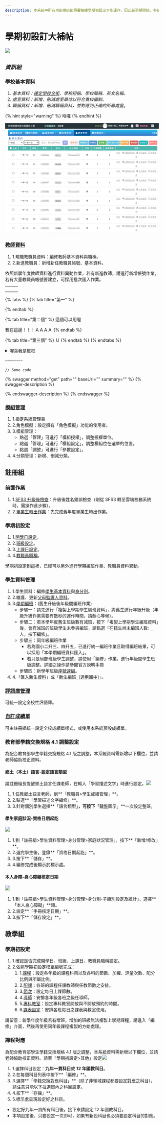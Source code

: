 ```yaml
---
description: 本系統中所有功能模組都需要根據學期初設定才能運作，因此新學期開始，各組長身兼重負，請參考下列流程說明設定。
---
```


# 學期初設訂大補帖

![](https://2222727514-files.gitbook.io/\~/files/v0/b/gitbook-legacy-files/o/assets%2F-LWYnUwyttIT0Vocr5i4%2F-MEebQzlYSX3Ib8-vNlh%2F-MEebXYdghiKMOXPf0YC%2F%E6%88%AA%E5%9C%96%202020-08-14%20%E4%B8%8A%E5%8D%889.40.59.png?alt=media\&token=bd32d55d-fbf1-4dee-ac62-fed99395404e)

## _`資訊組`_ <a href="#zi-xun-zu" id="zi-xun-zu"></a>

### ​[學校基本資料](https://stern-information.gitbook.io/cloudschool/xi-guan-li-mo/school)​ <a href="#xue-xiao-ji-ben-zi-liao" id="xue-xiao-ji-ben-zi-liao"></a>

1. _基本資料：_[_確定學校全銜_](./#xue-xiao-ji-ben-zi-liao)_、學校短稱、學校簡稱、英文名稱。_
2. _處室資料：新增、刪減處室單位以符合貴校編制。_
3. _職稱資料：新增、刪減職稱資料，並對應到正確的所屬處室_。

{% hint style="warning" %}
哈囉
{% endhint %}

![ｙｏｕ](<../../.gitbook/assets/Image 014.png>)

### ​[教師資料](https://stern-information.gitbook.io/cloudschool/jiao/jiao-liao)​ <a href="#jiao-shi-zi-liao" id="jiao-shi-zi-liao"></a>

1. 1.現職教職員資料：編修教師基本資料與職稱。
2. 2.新進教職員：新增新任教職員帳號、基本資料。

依照新學年度教師資料進行資料異動作業，若有新進教師，請進行新增帳號作業，若有大量教職員帳號要建立，可採用批次匯入作業。

|   |   |   |
| - | - | - |
|   |   |   |
|   |   |   |
|   |   |   |

{% tabs %}
{% tab title="第一" %}

{% endtab %}

{% tab title="第二個" %}
這個可以用喔

我在這邊！！！ＡＡＡＡ
{% endtab %}

{% tab title="第三個" %}
Ｕ
{% endtab %}
{% endtabs %}

<details>

<summary>喔葉我是框框</summary>



</details>

\---------

```
// Some code
```

{% swagger method="get" path="" baseUrl="" summary="" %}
{% swagger-description %}

{% endswagger-description %}
{% endswagger %}

### ​[模組管理](https://stern-information.gitbook.io/cloudschool/xi-guan-li-mo/module)​ <a href="#mo-zu-guan-li" id="mo-zu-guan-li"></a>

1. 1.指定系統管理員
2. 2.角色模擬：設定擁有「角色模擬」功能的使用者。
3. 3.模組管理：
   * 點選「管理」可進行「模組授權」，調整授權單位。
   * 點選「管理」可進行「模組設定」，調整模組位在選單的位置。
   * 點選「調整」可進行「參數設定」。
4. 4.分類管理：新增、刪減分類。

## 註冊組 <a href="#zhu-ce-zu" id="zhu-ce-zu"></a>

### **前置作業** <a href="#qian-zhi-zuo-ye" id="qian-zhi-zuo-ye"></a>

1. 1.​[SFS3 升級後檢查](https://stern-information.gitbook.io/cloudschool/xi-guan-li-mo/system#sfs3-sheng-cha)：升級後姓名錯誤檢查（剛從 SFS3 轉至雲端校務系統時，需操作此步驟）。
2. 2.​[畢業生轉出作業](https://stern-information.gitbook.io/cloudschool/jiao/sheng-liao-guan-li#bi-ye-zhuan-chu)：先完成舊年度畢業生轉出作業。

### 學期初設定 <a href="#xue-qi-chu-she-ding" id="xue-qi-chu-she-ding"></a>

1. 1.​[開學日設定](https://stern-information.gitbook.io/cloudschool/jiao/qi-chu-ding#1-kai-xue-ri)。
2. 2.​[班級設定](https://stern-information.gitbook.io/cloudschool/jiao/qi-chu-ding#2-ban-ji)。
3. 3.​[上課日設定](https://stern-information.gitbook.io/cloudschool/jiao/qi-chu-ding#3-shang-ke-ri)。
4. 4.​[教職員職稱](https://stern-information.gitbook.io/cloudschool/jiao/qi-chu-ding#4-jiao-zhi-yuan-zhi-chen)。

學期初設定到這裡，已經可以另外進行學期編班作業、教職員資料異動。

### 學生資料管理 <a href="#xue-sheng-zi-liao-guan-li" id="xue-sheng-zi-liao-guan-li"></a>

1. 1.學生資料：編修[學生基本資料](https://stern-information.gitbook.io/cloudschool/jiao/sheng-liao-guan-li#sheng-liao)與[身分別](https://stern-information.gitbook.io/cloudschool/jiao/sheng-liao-guan-li#shen-fen-guan-li)。
2. 2.維護、更新[父母監護人資料](https://stern-information.gitbook.io/cloudschool/jiao/sheng-liao-guan-li#fu-mu-jian-hu-ren-zi-liao)。
3. 3.​[學期編班](https://stern-information.gitbook.io/cloudschool/jiao/sheng-liao-guan-li#xue-qi-bian-ban-1)：(舊生升級後年級間編班作業)
   * 步驟一：請先進行「複製上學期學生編班資料」，將舊生進行年級升級（年級升級作業需要有數秒的運作時間，請耐心等候）。
   * 步驟二：若本學年度舊生班級數有減班，按下「複製上學期學生編班資料」後，會有減班的班級學生未參與編班，請點選「在籍生尚未編班人數: ＿人，按下編修」。
   * 步驟三：同年級編班作業
     * 若為國小二升三、四升五，已進行統一編班作業且取得編班結果，可以採用「本學期編班資料匯入」。
     * 若只是局部班級學生調整，請使用「編修」作業，進行年級間學生班級調整。詳細之操作請參閱官方說明手冊
   * 步驟四：新學年班級[座號速編](https://stern-information.gitbook.io/cloudschool/jiao/sheng-liao-guan-li#zuo-hao-su-bian)。
4. 4.「[匯入新生資料](https://stern-information.gitbook.io/cloudschool/jiao/sheng-liao-guan-li#hui-ru-xin-sheng-zi-liao)」或「[新生編班（適用國中）](https://stern-information.gitbook.io/cloudschool/jiao/xin-sheng-ban-yong-zhong)」。

### ​[評語庫管理](https://stern-information.gitbook.io/cloudschool/jiao/cheng-he-guan-li#guan-li)​ <a href="#ping-yu-ku-guan-li" id="ping-yu-ku-guan-li"></a>

可統一設定全校性評語庫。

### ​[自訂成績單](https://stern-information.gitbook.io/cloudschool/jiao/cheng-guan-li#zi-cheng)​ <a href="#zi-ding-cheng-ji-chan" id="zi-ding-cheng-ji-chan"></a>

可由註冊組統一設定全校成績單樣式，或使用本系統預設成績單。

### 教育部學籍交換規格 4.1 調整設定 <a href="#jiao-yu-bu-xue-ji-jiao-huan-gui-ge-4.1-diao-zheng-she-ding" id="jiao-yu-bu-xue-ji-jiao-huan-gui-ge-4.1-diao-zheng-she-ding"></a>

為配合教育部學生學籍交換規格 4.1 版之調整，本系統資料需新增以下欄位，並請老師協助校正資料。

#### 鄉土（本土）語言-設定語言類型 <a href="#xiang-tu-ben-tu-yu-yan-she-ding-yu-yan-lei-xing" id="xiang-tu-ben-tu-yu-yan-she-ding-yu-yan-lei-xing"></a>

請註冊組長提醒鄉土語言任課老師，在輸入「學習描述文字」時進行設定。![](https://2222727514-files.gitbook.io/\~/files/v0/b/gitbook-legacy-files/o/assets%2F-LWYnUwyttIT0Vocr5i4%2F-Lig2jTizRimXDNGayVn%2F-LigD2-txojmBDJJ92ZC%2F%E6%9C%AC%E5%9C%9F%E8%AA%9E%E8%A8%80.png?alt=media\&token=91ebfeca-8614-4ede-81fc-5e3653923836)

1. 1.任教鄉土語言老師，到**「教職員>學生成績管理」**。
2. 2.點選**「學習描述文字編修」**。
3. 3.針對個別學生選擇**「語言類型」**，可按下**「鍵盤圖示」**一次設定整班。

#### 學生家庭狀況-資格日期起訖 <a href="#xue-sheng-jia-ting-zhuang-kuang-zi-ge-ri-qi-qi-qi" id="xue-sheng-jia-ting-zhuang-kuang-zi-ge-ri-qi-qi-qi"></a>

![](https://2222727514-files.gitbook.io/\~/files/v0/b/gitbook-legacy-files/o/assets%2F-LWYnUwyttIT0Vocr5i4%2F-LigHQtFiOduOEgjyUVT%2F-LigHWp4XyrvkjPKIaCw%2F%E8%BA%AB%E5%88%86%E5%88%A5.png?alt=media\&token=d24b9b97-8ad2-4662-811a-8a4648a52656)

1. 1.到「註冊組>學生資料管理>身分管理>家庭狀況管理」，按下**「新增/修改」**。
2. 2.選完學生後，登錄**「資格日期起訖」**。
3. 3.按下**「儲存」**。
4. 4.編修完成後顯示於標示處。

#### 本人身障-身心障礙核定日期 <a href="#ben-ren-shen-zhang-shen-xin-zhang-ai-he-ding-ri-qi" id="ben-ren-shen-zhang-shen-xin-zhang-ai-he-ding-ri-qi"></a>

![](https://2222727514-files.gitbook.io/\~/files/v0/b/gitbook-x-prod.appspot.com/o/spaces%2F-LWYnUwyttIT0Vocr5i4%2Fuploads%2FZ2nCOL9LnuGDP9MmhAbj%2Fidentity-sub-kind.png?alt=media\&token=5075c067-b587-4a4f-b573-e34bbb59ca0b)

1. 1.到「註冊組>學生資料管理>身分管理>身分別-子類別設定及統計」，選擇**「本人身心障礙」**類。
2. 2.設定**「手冊核定日期」**。
3. 3.按下**「儲存設定」**。

## 教學組 <a href="#jiao-xue-zu" id="jiao-xue-zu"></a>

### 學期初設定 <a href="#xue-qi-chu-she-ding-1" id="xue-qi-chu-she-ding-1"></a>

1. 1.確認是否完成開學日、班級、上課日、教職員職稱設定。
2. 2.依照學期初設定模組編號完成：
   1. 1.​[課程](https://stern-information.gitbook.io/cloudschool/jiao/qi-chu-ding#5-ke-cheng)：設定各年級的課程科目以及各科的節數、加權、評量次數、配分比例與所屬比例。
   2. 2.​[配課](https://stern-information.gitbook.io/cloudschool/jiao/qi-chu-ding#6-pei-ke)：各班的課程任課教師與任教節數之安排。
   3. 3.​[節次](https://stern-information.gitbook.io/cloudschool/jiao/qi-chu-ding#7-jie-ci)：設定每日上課節數。
   4. 4.​[導師](https://stern-information.gitbook.io/cloudschool/jiao/qi-chu-ding#8-dao-shi)：安排各年級各班之級任導師。
   5. 5.​[專科教室](https://stern-information.gitbook.io/cloudschool/jiao/qi-chu-ding#9-zhuan-ke-jiao-shi)：設定專科教室開放與不開放預約的時間。
   6. 6.​[課表設定](https://stern-information.gitbook.io/cloudschool/jiao/qi-chu-ding#10-ke-biao)：安排各班每日之課表與教室使用。

請留意：新學年度年級若有增班，增加的班級無法複製上學期課程，請進入「編修」介面，然後再使用同年級課程複製的方始處理。

### 課程對應 <a href="#ke-cheng-dui-ying" id="ke-cheng-dui-ying"></a>

為配合教育部學生學籍交換規格 4.1 版之調整，本系統資料需新增以下欄位，並請老師協助校正資料。請至「學期初設定>其他」設定![](https://2222727514-files.gitbook.io/\~/files/v0/b/gitbook-legacy-files/o/assets%2F-LWYnUwyttIT0Vocr5i4%2F-LifyhHwZX3\_6IvzXHTH%2F-Lig1AlX1Mvyon--O1To%2F%E8%AA%B2%E7%A8%8B%E5%B0%8D%E6%87%89.png?alt=media\&token=c6660c98-3137-4a48-b276-6d9f6089c8ae)

1. 1.選擇科目設定：**九年一貫科目**或 **12 年國教科目**。
2. 2.在每個科目列表中按下**「編修」**。
3. 3.選擇**「學籍交換對應科目」**（除了非領域課程都要設定對應之科目），請注意只能以下拉選單內之科目設定。
4. 4.按下**「存擋」**。
5. 5.標示處呈現設定好之科目。

* 設定好九年一貫所有科目後，接下來請設定 12 年國教科目。
* 本項設定後，只要設定一次即可，如果有新設科目也必須要設定科目的對應。
